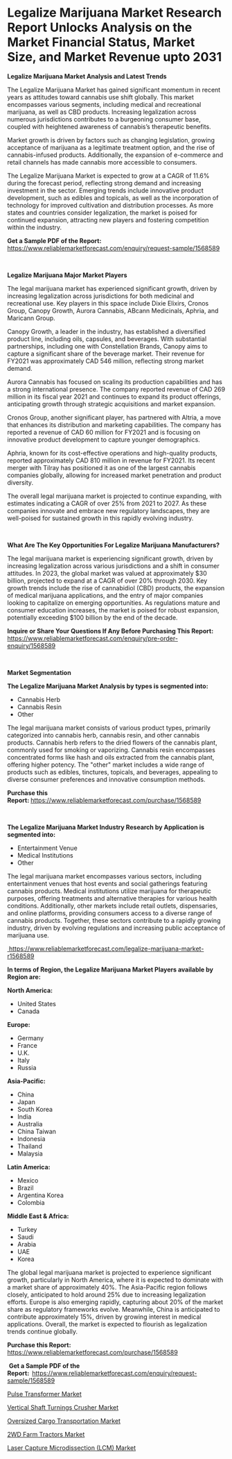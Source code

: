 <p><h1>Legalize Marijuana Market Research Report Unlocks Analysis on the Market Financial Status, Market Size, and Market Revenue upto 2031</h1></p><p><strong>Legalize Marijuana Market Analysis and Latest Trends</strong></p>
<p><p>The Legalize Marijuana Market has gained significant momentum in recent years as attitudes toward cannabis use shift globally. This market encompasses various segments, including medical and recreational marijuana, as well as CBD products. Increasing legalization across numerous jurisdictions contributes to a burgeoning consumer base, coupled with heightened awareness of cannabis’s therapeutic benefits.</p><p>Market growth is driven by factors such as changing legislation, growing acceptance of marijuana as a legitimate treatment option, and the rise of cannabis-infused products. Additionally, the expansion of e-commerce and retail channels has made cannabis more accessible to consumers. </p><p>The Legalize Marijuana Market is expected to grow at a CAGR of 11.6% during the forecast period, reflecting strong demand and increasing investment in the sector. Emerging trends include innovative product development, such as edibles and topicals, as well as the incorporation of technology for improved cultivation and distribution processes. As more states and countries consider legalization, the market is poised for continued expansion, attracting new players and fostering competition within the industry.</p></p>
<p><strong>Get a Sample PDF of the Report:&nbsp;</strong> <a href="https://www.reliablemarketforecast.com/enquiry/request-sample/1568589?utm_campaign=1169&utm_medium=2&utm_source=Github&utm_content=ia&utm_term=29102024&utm_id=legalize-marijuana">https://www.reliablemarketforecast.com/enquiry/request-sample/1568589</a></p>
<p>&nbsp;</p>
<p><strong>Legalize Marijuana Major Market Players</strong></p>
<p><p>The legal marijuana market has experienced significant growth, driven by increasing legalization across jurisdictions for both medicinal and recreational use. Key players in this space include Dixie Elixirs, Cronos Group, Canopy Growth, Aurora Cannabis, ABcann Medicinals, Aphria, and Maricann Group. </p><p>Canopy Growth, a leader in the industry, has established a diversified product line, including oils, capsules, and beverages. With substantial partnerships, including one with Constellation Brands, Canopy aims to capture a significant share of the beverage market. Their revenue for FY2021 was approximately CAD 546 million, reflecting strong market demand.</p><p>Aurora Cannabis has focused on scaling its production capabilities and has a strong international presence. The company reported revenue of CAD 269 million in its fiscal year 2021 and continues to expand its product offerings, anticipating growth through strategic acquisitions and market expansion.</p><p>Cronos Group, another significant player, has partnered with Altria, a move that enhances its distribution and marketing capabilities. The company has reported a revenue of CAD 60 million for FY2021 and is focusing on innovative product development to capture younger demographics.</p><p>Aphria, known for its cost-effective operations and high-quality products, reported approximately CAD 810 million in revenue for FY2021. Its recent merger with Tilray has positioned it as one of the largest cannabis companies globally, allowing for increased market penetration and product diversity.</p><p>The overall legal marijuana market is projected to continue expanding, with estimates indicating a CAGR of over 25% from 2021 to 2027. As these companies innovate and embrace new regulatory landscapes, they are well-poised for sustained growth in this rapidly evolving industry.</p></p>
<p>&nbsp;</p>
<p><strong>What Are The Key Opportunities For Legalize Marijuana Manufacturers?</strong></p>
<p><p>The legal marijuana market is experiencing significant growth, driven by increasing legalization across various jurisdictions and a shift in consumer attitudes. In 2023, the global market was valued at approximately $30 billion, projected to expand at a CAGR of over 20% through 2030. Key growth trends include the rise of cannabidiol (CBD) products, the expansion of medical marijuana applications, and the entry of major companies looking to capitalize on emerging opportunities. As regulations mature and consumer education increases, the market is poised for robust expansion, potentially exceeding $100 billion by the end of the decade.</p></p>
<p><strong>Inquire or Share Your Questions If Any Before Purchasing This Report:</strong> <a href="https://www.reliablemarketforecast.com/enquiry/pre-order-enquiry/1568589?utm_campaign=1169&utm_medium=2&utm_source=Github&utm_content=ia&utm_term=29102024&utm_id=legalize-marijuana">https://www.reliablemarketforecast.com/enquiry/pre-order-enquiry/1568589</a></p>
<p>&nbsp;</p>
<p><strong>Market Segmentation</strong></p>
<p><strong>The Legalize Marijuana Market Analysis by types is segmented into:</strong></p>
<p><ul><li>Cannabis Herb</li><li>Cannabis Resin</li><li>Other</li></ul></p>
<p><p>The legal marijuana market consists of various product types, primarily categorized into cannabis herb, cannabis resin, and other cannabis products. Cannabis herb refers to the dried flowers of the cannabis plant, commonly used for smoking or vaporizing. Cannabis resin encompasses concentrated forms like hash and oils extracted from the cannabis plant, offering higher potency. The "other" market includes a wide range of products such as edibles, tinctures, topicals, and beverages, appealing to diverse consumer preferences and innovative consumption methods.</p></p>
<p><strong>Purchase this Report:&nbsp;</strong><a href="https://www.reliablemarketforecast.com/purchase/1568589?utm_campaign=1169&utm_medium=2&utm_source=Github&utm_content=ia&utm_term=29102024&utm_id=legalize-marijuana">https://www.reliablemarketforecast.com/purchase/1568589</a></p>
<p>&nbsp;</p>
<p><strong>The Legalize Marijuana Market Industry Research by Application is segmented into:</strong></p>
<p><ul><li>Entertainment Venue</li><li>Medical Institutions</li><li>Other</li></ul></p>
<p><p>The legal marijuana market encompasses various sectors, including entertainment venues that host events and social gatherings featuring cannabis products. Medical institutions utilize marijuana for therapeutic purposes, offering treatments and alternative therapies for various health conditions. Additionally, other markets include retail outlets, dispensaries, and online platforms, providing consumers access to a diverse range of cannabis products. Together, these sectors contribute to a rapidly growing industry, driven by evolving regulations and increasing public acceptance of marijuana use.</p></p>
<p><a href="https://www.reliablemarketforecast.com/legalize-marijuana-market-r1568589?utm_campaign=1169&utm_medium=2&utm_source=Github&utm_content=ia&utm_term=29102024&utm_id=legalize-marijuana">&nbsp;https://www.reliablemarketforecast.com/legalize-marijuana-market-r1568589</a></p>
<p><strong>In terms of Region, the Legalize Marijuana Market Players available by Region are:</strong></p>
<p>
    <p> <strong> North America: </strong>
        <ul>
            <li>United States</li>
            <li>Canada</li>
        </ul>
        </p> 
    <p> <strong> Europe: </strong>
        <ul>
            <li>Germany</li>
            <li>France</li>
            <li>U.K.</li>
            <li>Italy</li>
            <li>Russia</li>
        </ul>
        </p> 
    <p> <strong> Asia-Pacific: </strong>
        <ul>
            <li>China</li>
            <li>Japan</li>
            <li>South Korea</li>
            <li>India</li>
            <li>Australia</li>
            <li>China Taiwan</li>
            <li>Indonesia</li>
            <li>Thailand</li>
            <li>Malaysia</li>
        </ul>
        </p> 
    <p> <strong> Latin America: </strong>
        <ul>
            <li>Mexico</li>
            <li>Brazil</li>
            <li>Argentina Korea</li>
            <li>Colombia</li>
        </ul>
        </p> 
    <p> <strong> Middle East & Africa: </strong>
        <ul>
            <li>Turkey</li>
            <li>Saudi</li>
            <li>Arabia</li>
            <li>UAE</li>
            <li>Korea</li>
        </ul>
    </p>
    </p>
<p><p>The global legal marijuana market is projected to experience significant growth, particularly in North America, where it is expected to dominate with a market share of approximately 40%. The Asia-Pacific region follows closely, anticipated to hold around 25% due to increasing legalization efforts. Europe is also emerging rapidly, capturing about 20% of the market share as regulatory frameworks evolve. Meanwhile, China is anticipated to contribute approximately 15%, driven by growing interest in medical applications. Overall, the market is expected to flourish as legalization trends continue globally.</p></p>
<p><strong>Purchase this Report: </strong><a href="https://www.reliablemarketforecast.com/purchase/1568589?utm_campaign=1169&utm_medium=2&utm_source=Github&utm_content=ia&utm_term=29102024&utm_id=legalize-marijuana">https://www.reliablemarketforecast.com/purchase/1568589</a></p>
<p>&nbsp;<strong>Get a Sample PDF of the Report:&nbsp;&nbsp;</strong><a href="https://www.reliablemarketforecast.com/enquiry/request-sample/1568589?utm_campaign=1169&utm_medium=2&utm_source=Github&utm_content=ia&utm_term=29102024&utm_id=legalize-marijuana">https://www.reliablemarketforecast.com/enquiry/request-sample/1568589</a></p>
<p><strong></strong></p>
<p><p><a href="https://github.com/johnieimmarta/Market-Research-Report-List-1/blob/main/pulse-transformer-market.md?utm_campaign=1169&utm_medium=2&utm_source=Github&utm_content=ia&utm_term=29102024&utm_id=legalize-marijuana">Pulse Transformer Market</a></p><p><a href="https://issuu.com/reportprime-2/docs/vertical-shaft-turnings-crusher-mar_4f35cb53e325bb?utm_campaign=1169&utm_medium=2&utm_source=Github&utm_content=ia&utm_term=29102024&utm_id=legalize-marijuana">Vertical Shaft Turnings Crusher Market</a></p><p><a href="https://www.linkedin.com/pulse/oversized-cargo-transportation-market-penetration-strategies-owjdc?utm_campaign=1169&utm_medium=2&utm_source=Github&utm_content=ia&utm_term=29102024&utm_id=legalize-marijuana">Oversized Cargo Transportation Market</a></p><p><a href="https://issuu.com/reportprime-2/docs/2wd-farm-tractors-market-size-2030._bf3673ad230493?utm_campaign=1169&utm_medium=2&utm_source=Github&utm_content=ia&utm_term=29102024&utm_id=legalize-marijuana">2WD Farm Tractors Market</a></p><p><a href="https://www.linkedin.com/pulse/global-laser-capture-microdissection-lcm-market-trends-insights-lwh0c?utm_campaign=1169&utm_medium=2&utm_source=Github&utm_content=ia&utm_term=29102024&utm_id=legalize-marijuana">Laser Capture Microdissection (LCM) Market</a></p></p>